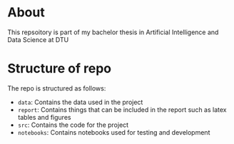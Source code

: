 # About
This repsoitory is part of my bachelor thesis in Artificial Intelligence and Data Science at DTU

# Structure of repo
The repo is structured as follows:
- `data`: Contains the data used in the project
- `report`: Contains things that can be included in the report such as latex tables and figures
- `src`: Contains the code for the project
- `notebooks`: Contains notebooks used for testing and development


